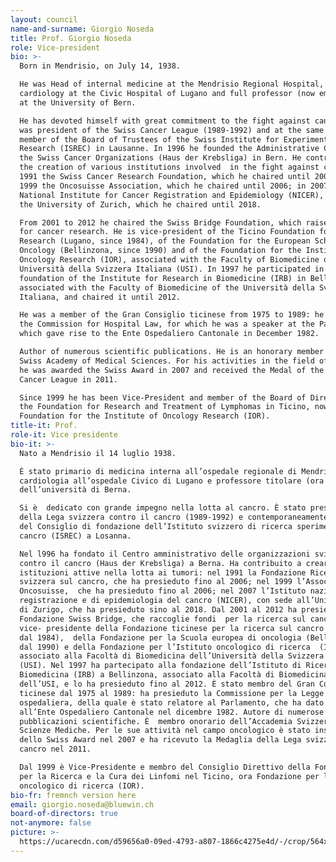 ```yaml
---
layout: council
name-and-surname: Giorgio Noseda
title: Prof. Giorgio Noseda
role: Vice-president
bio: >-
  Born in Mendrisio, on July 14, 1938. 

  He was Head of internal medicine at the Mendrisio Regional Hospital,
  cardiology at the Civic Hospital of Lugano and full professor (now emeritus)
  at the University of Bern. 

  He has devoted himself with great commitment to the fight against cancer. He
  was president of the Swiss Cancer League (1989-1992) and at the same time a
  member of the Board of Trustees of the Swiss Institute for Experimental Cancer
  Research (ISREC) in Lausanne. In 1996 he founded the Administrative Centre of
  the Swiss Cancer Organizations (Haus der Krebsliga) in Bern. He contributed to
  the creation of various institutions involved  in the fight against cancer: in
  1991 the Swiss Cancer Research Foundation, which he chaired until 2006; in
  1999 the Oncosuisse Association, which he chaired until 2006; in 2007 the
  National Institute for Cancer Registration and Epidemiology (NICER), based at
  the University of Zurich, which he chaired until 2018. 

  From 2001 to 2012 he chaired the Swiss Bridge Foundation, which raises funds
  for cancer research. He is vice-president of the Ticino Foundation for Cancer
  Research (Lugano, since 1984), of the Foundation for the European School of
  Oncology (Bellinzona, since 1990) and of the Foundation for the Institute of
  Oncology Research (IOR), associated with the Faculty of Biomedicine of the
  Università della Svizzera Italiana (USI). In 1997 he participated in the
  foundation of the Institute for Research in Biomedicine (IRB) in Bellinzona,
  associated with the Faculty of Biomedicine of the Università della Svizzera
  Italiana, and chaired it until 2012. 

  He was a member of the Gran Consiglio ticinese from 1975 to 1989: he chaired
  the Commission for Hospital Law, for which he was a speaker at the Parliament,
  which gave rise to the Ente Ospedaliero Cantonale in December 1982. 

  Author of numerous scientific publications. He is an honorary member of the
  Swiss Academy of Medical Sciences. For his activities in the field of cancer,
  he was awarded the Swiss Award in 2007 and received the Medal of the Swiss
  Cancer League in 2011.

  Since 1999 he has been Vice-President and member of the Board of Directors of
  the Foundation for Research and Treatment of Lymphomas in Ticino, now the
  Foundation for the Institute of Oncology Research (IOR).
title-it: Prof.
role-it: Vice presidente
bio-it: >-
  Nato a Mendrisio il 14 luglio 1938. 

  È stato primario di medicina interna all’ospedale regionale di Mendrisio, di
  cardiologia all’ospedale Civico di Lugano e professore titolare (ora emerito)
  dell’università di Berna. 

  Si è  dedicato con grande impegno nella lotta al cancro. È stato presidente
  della Lega svizzera contro il cancro (1989-1992) e contemporaneamente membro
  del Consiglio di fondazione dell’Istituto svizzero di ricerca sperimentale sul
  cancro (ISREC) a Losanna. 

  Nel l996 ha fondato il Centro amministrativo delle organizzazioni svizzere
  contro il cancro (Haus der Krebsliga) a Berna. Ha contribuito a creare diverse
  istituzioni attive nella lotta ai tumori: nel 1991 la Fondazione Ricerca
  svizzera sul cancro, che ha presieduto fino al 2006; nel 1999 l’Associazione
  Oncosuisse,  che ha presieduto fino al 2006; nel 2007 l’Istituto nazionale di
  registrazione e di epidemiologia del cancro (NICER), con sede all’Università
  di Zurigo, che ha presieduto sino al 2018. Dal 2001 al 2012 ha presieduto la
  Fondazione Swiss Bridge, che raccoglie fondi  per la ricerca sul cancro. È
  vice- presidente della Fondazione ticinese per la ricerca sul cancro (Lugano,
  dal 1984),  della Fondazione per la Scuola europea di oncologia (Bellinzona,
  dal 1990) e della Fondazione per l’Istituto oncologico di ricerca  (IOR),
  associato alla Facoltà di Biomedicina dell’Università della Svizzera Italiana
  (USI). Nel 1997 ha partecipato alla fondazione dell’Istituto di Ricerca in
  Biomedicina (IRB) a Bellinzona, associato alla Facoltà di Biomedicina
  dell’USI, e lo ha presieduto fino al 2012. È stato membro del Gran Consiglio
  ticinese dal 1975 al 1989: ha presieduto la Commissione per la Legge
  ospedaliera, della quale è stato relatore al Parlamento, che ha dato vita
  all’Ente Ospedaliero Cantonale nel dicembre 1982. Autore di numerose
  pubblicazioni scientifiche. È  membro onorario dell’Accademia Svizzera di
  Scienze Mediche. Per le sue attività nel campo oncologico è stato insignito
  dello Swiss Award nel 2007 e ha ricevuto la Medaglia della Lega svizzera del
  cancro nel 2011.

  Dal 1999 è Vice-Presidente e membro del Consiglio Direttivo della Fondazione
  per la Ricerca e la Cura dei Linfomi nel Ticino, ora Fondazione per l'Istituto
  oncologico di ricerca (IOR).
bio-fr: fremnch version here
email: giorgio.noseda@bluewin.ch
board-of-directors: true
not-anymore: false
picture: >-
  https://ucarecdn.com/d59656a0-09ed-4793-a807-1866c4275e4d/-/crop/564x719/219,0/-/preview/
---
```


